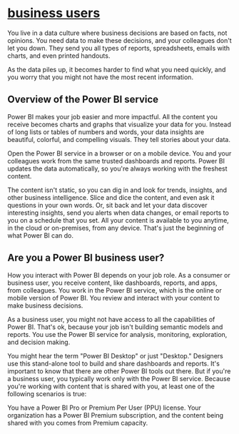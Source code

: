 # **[business users](https://learn.microsoft.com/en-us/power-bi/consumer/end-user-consumer)**

You live in a data culture where business decisions are based on facts, not opinions. You need data to make these decisions, and your colleagues don't let you down. They send you all types of reports, spreadsheets, emails with charts, and even printed handouts.

As the data piles up, it becomes harder to find what you need quickly, and you worry that you might not have the most recent information.

## Overview of the Power BI service

Power BI makes your job easier and more impactful. All the content you receive becomes charts and graphs that visualize your data for you. Instead of long lists or tables of numbers and words, your data insights are beautiful, colorful, and compelling visuals. They tell stories about your data.

Open the Power BI service in a browser or on a mobile device. You and your colleagues work from the same trusted dashboards and reports. Power BI updates the data automatically, so you're always working with the freshest content.

The content isn't static, so you can dig in and look for trends, insights, and other business intelligence. Slice and dice the content, and even ask it questions in your own words. Or, sit back and let your data discover interesting insights, send you alerts when data changes, or email reports to you on a schedule that you set. All your content is available to you anytime, in the cloud or on-premises, from any device. That's just the beginning of what Power BI can do.

## Are you a Power BI business user?

How you interact with Power BI depends on your job role. As a consumer or business user, you receive content, like dashboards, reports, and apps, from colleagues. You work in the Power BI service, which is the online or mobile version of Power BI. You review and interact with your content to make business decisions.

As a business user, you might not have access to all the capabilities of Power BI. That's ok, because your job isn't building semantic models and reports. You use the Power BI service for analysis, monitoring, exploration, and decision making.

You might hear the term "Power BI Desktop" or just "Desktop." Designers use this stand-alone tool to build and share dashboards and reports. It's important to know that there are other Power BI tools out there. But if you're a business user, you typically work only with the Power BI service. Because you're working with content that is shared with you, at least one of the following scenarios is true:

You have a Power BI Pro or Premium Per User (PPU) license.
Your organization has a Power BI Premium subscription, and the content being shared with you comes from Premium capacity.
